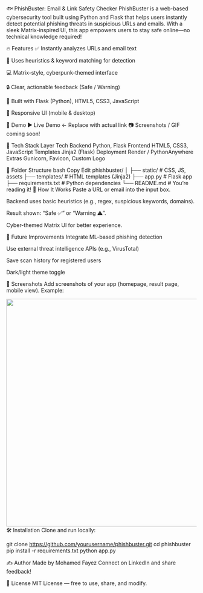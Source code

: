 🐟 PhishBuster: Email & Link Safety Checker
PhishBuster is a web-based cybersecurity tool built using Python and Flask that helps users instantly detect potential phishing threats in suspicious URLs and emails. With a sleek Matrix-inspired UI, this app empowers users to stay safe online—no technical knowledge required!

🔥 Features
✅ Instantly analyzes URLs and email text

🧠 Uses heuristics & keyword matching for detection

💻 Matrix-style, cyberpunk-themed interface

🔒 Clear, actionable feedback (Safe / Warning)

🧰 Built with Flask (Python), HTML5, CSS3, JavaScript

📱 Responsive UI (mobile & desktop)

🧪 Demo
▶️ Live Demo ← Replace with actual link
📷 Screenshots / GIF coming soon!

🚀 Tech Stack
Layer	Tech
Backend	Python, Flask
Frontend	HTML5, CSS3, JavaScript
Templates	Jinja2 (Flask)
Deployment	Render / PythonAnywhere
Extras	Gunicorn, Favicon, Custom Logo

📁 Folder Structure
bash
Copy
Edit
phishbuster/
│
├── static/              # CSS, JS, assets
├── templates/           # HTML templates (Jinja2)
├── app.py               # Flask app
├── requirements.txt     # Python dependencies
└── README.md            # You’re reading it!
🧠 How It Works
Paste a URL or email into the input box.

Backend uses basic heuristics (e.g., regex, suspicious keywords, domains).

Result shown: “Safe ✅” or “Warning ⚠️”.

Cyber-themed Matrix UI for better experience.

🤖 Future Improvements
Integrate ML-based phishing detection

Use external threat intelligence APIs (e.g., VirusTotal)

Save scan history for registered users

Dark/light theme toggle

📸 Screenshots
Add screenshots of your app (homepage, result page, mobile view). Example:

<img src="static/images/phishbuster_ui.png" width="600">
🛠 Installation
Clone and run locally:

git clone https://github.com/yourusername/phishbuster.git
cd phishbuster
pip install -r requirements.txt
python app.py

✍️ Author
Made by Mohamed Fayez
Connect on LinkedIn and share feedback!

📜 License
MIT License — free to use, share, and modify.
